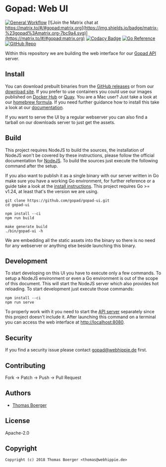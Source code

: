 # Gopad: Web UI

[![General Workflow](https://github.com/gopad/gopad-ui/actions/workflows/general.yml/badge.svg)](https://github.com/gopad/gopad-ui/actions/workflows/general.yml) [![Join the Matrix chat at https://matrix.to/#/#gopad:matrix.org](https://img.shields.io/badge/matrix-%23gopad%3Amatrix.org-7bc9a4.svg)](https://matrix.to/#/#gopad:matrix.org) [![Codacy Badge](https://app.codacy.com/project/badge/Grade/df9689895d604266ab02a3e18a686b0a)](https://app.codacy.com/gh/gopad/gopad-ui/dashboard?utm_source=gh&utm_medium=referral&utm_content=&utm_campaign=Badge_grade) [![Go Reference](https://pkg.go.dev/badge/github.com/gopad/gopad-ui.svg)](https://pkg.go.dev/github.com/gopad/gopad-ui) [![GitHub Repo](https://img.shields.io/badge/github-repo-yellowgreen)](https://github.com/gopad/gopad-ui)

Within this repository we are building the web interface for our
[Gopad API][api] server.

## Install

You can download prebuilt binaries from the [GitHub releases][releases] or from
our [download site][downloads]. If you prefer to use containers you could use
our images published on [Docker Hub][dockerhub] or [Quay][quay]. You are a Mac
user? Just take a look at our [homebrew formula][homebrew]. If you need further
guidance how to install this take a look at our [documentation][docs].

If you want to serve the UI by a regular webserver you can also find a tarball
on our downloads server to just get the assets.

## Build

This project requires NodeJS to build the sources, the installation of NodeJS
won't be covered by these instructions, please follow the official documentation
for [NodeJS][nodejs]. To build the sources just execute the following command
after the setup.

If you also want to publish it as a single binary with our server written in Go
make sure you have a working Go environment, for further reference or a guide
take a look at the [install instructions][golang]. This project requires
Go >= v1.24, at least that's the version we are using.

```console
git clone https://github.com/gopad/gopad-ui.git
cd gopad-ui

npm install --ci
npm run build

make generate build
./bin/gopad-ui -h
```

We are embedding all the static assets into the binary so there is no need for
any webserver or anything else beside launching this binary.

## Development

To start developing on this UI you have to execute only a few commands. To setup
a NodeJS environment or even a Go environment is out of the scope of this
document. This will start the NodeJS server which also provides hot reloading.
To start development just execute those commands:

```console
npm install --ci
npm run serve
```

To properly work with it you need to start the [API server][api] separately
since this project doesn't include it. After launching this command on a
terminal you can access the web interface at [http://localhost:8080](http://localhost:8080).

## Security

If you find a security issue please contact
[gopad@webhippie.de](mailto:gopad@webhippie.de) first.

## Contributing

Fork -> Patch -> Push -> Pull Request

## Authors

-   [Thomas Boerger](https://github.com/tboerger)

## License

Apache-2.0

## Copyright

```console
Copyright (c) 2018 Thomas Boerger <thomas@webhippie.de>
```

[api]: https://github.com/gopad/gopad-api
[docs]: https://gopad.eu
[releases]: https://github.com/gopad/gopad-ui/releases
[downloads]: http://dl.gopad.eu/ui
[dockerhub]: https://hub.docker.com/r/gopad/gopad-ui/tags/
[quay]: https://quay.io/repository/gopad/gopad-ui?tab=tags
[homebrew]: https://github.com/gopad/homebrew-gopad
[nodejs]: https://nodejs.org/en/download/package-manager/
[golang]: http://golang.org/doc/install.html
